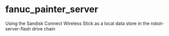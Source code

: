 # fanuc_painter_server
Using the Sandisk Connect Wireless Stick as a local data store in the robot-server-flash drive chain
